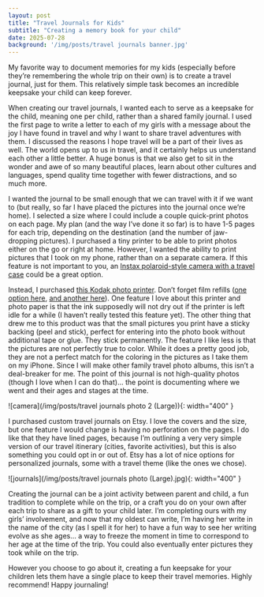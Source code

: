 ```yaml
---
layout: post
title: "Travel Journals for Kids"
subtitle: "Creating a memory book for your child"
date: 2025-07-28
background: '/img/posts/travel journals banner.jpg'
---
```


My favorite way to document memories for my kids (especially before they’re remembering the whole trip on their own) is to create a travel journal, just for them. This relatively simple task becomes an incredible keepsake your child can keep forever. 

When creating our travel journals, I wanted each to serve as a keepsake for the child, meaning one per child, rather than a shared family journal. I used the first page to write a letter to each of my girls with a message about the joy I have found in travel and why I want to share travel adventures with them. I discussed the reasons I hope travel will be a part of their lives as well. The world opens up to us in travel, and it certainly helps us understand each other a little better. A huge bonus is that we also get to sit in the wonder and awe of so many beautiful places, learn about other cultures and languages, spend quality time together with fewer distractions, and so much more. 

I wanted the journal to be small enough that we can travel with it if we want to (but really, so far I have placed the pictures into the journal once we’re home). I selected a size where I could include a couple quick-print photos on each page. My plan (and the way I’ve done it so far) is to have 1-5 pages for each trip, depending on the destination (and the number of jaw-dropping pictures). I purchased a tiny printer to be able to print photos either on the go or right at home. However, I wanted the ability to print pictures that I took on my phone, rather than on a separate camera. If this feature is not important to you, an [Instax polaroid-style camera with a travel case](https://www.amazon.com/Fujifilm-MiniMate-Accessory-Compatible-Flamingo/dp/B0BXMQD3YJ/ref=sr_1_3?crid=2JUKRQAPGOU0T&dib=eyJ2IjoiMSJ9.xYs9awSMKQCMhNwQpdYUNorbbvAs_fR4HDo9Iz3zoG63jkMa1H2siSGSeIs2wEqorV-EP9aFdF4kZdHvpKAJAEo-oH2AWGqqemu0rDy-YFrJZ0gXCTXFSG7HekgccuzC82EXrSIO8a0qQaMNHw94aF17roBONWaqRZF7PB46sUfz83zX5ohObAp1arcXm8CLHO86jkQ_0y7qVJG6k8M_O27vkyCJYSD77Hqn7xe3PQ0.eqmmrFBMosT2koAjrwCHmvhzw6JyLFb6-YdVwd-uTY4&dib_tag=se&keywords=instax%2Bcamera%2Bwith%2Bcase&qid=1752952899&sprefix=instax%2Bcamera%2Bwith%2Bcas%2Caps%2C143&sr=8-3&th=1) could be a great option. 

Instead, I purchased [this Kodak photo printer](https://www.amazon.com/Wireless-Printer-Compatible-Android-Bluetooth/dp/B08C72V1LB/ref=sr_1_3?crid=3KMXBUM36O8AX&dib=eyJ2IjoiMSJ9.cAD_jbtHJwRDJsWa57NF13JSuMXJD0gA6qt3zlZ7up5d31f6_PI06c0hJaqm7Mnys49iuMPn6UhxMfcn19cKN45msvsmhfkQcmWC4mdj0rMz6NrH0LRZispCfHeLg02a-3p_AyDkwh5g10SyknSX_QXsxs-HDzp_ek9uXpWh7b9WGcPIjy41lZSwxuPGpmSELoqUIyRf_V9VimzMU7s_ngPHA628akkTGF8QVhO-uYc.POyDPh_lh8bY5fEVfbGpgWsyvd4XkETqJgRvcehovAE&dib_tag=se&keywords=kodak%2Binstant%2Bprinter&qid=1752952985&sprefix=kodak%2Binstant%2Bprinter%2Caps%2C132&sr=8-3&th=1). Don’t forget film refills ([one option here](https://www.amazon.com/Zink-Kodak-Printer-Wireless-Mobile/dp/B08D4QHMFS?th=1), [and another here](https://www.amazon.com/Kodak-Premium-Sheets-Compatible-PRINTOMATIC/dp/B075WY7RRY?th=1)). One feature I love about this printer and photo paper is that the ink supposedly will not dry out if the printer is left idle for a while (I haven’t really tested this feature yet). The other thing that drew me to this product was that the small pictures you print have a sticky backing (peel and stick), perfect for entering into the photo book without additional tape or glue. They stick permanently. The feature I like less is that the pictures are not perfectly true to color. While it does a pretty good job, they are not a perfect match for the coloring in the pictures as I take them on my iPhone. Since I will make other family travel photo albums, this isn’t a deal-breaker for me. The point of this journal is not high-quality photos (though I love when I can do that)... the point is documenting where we went and their ages and stages at the time.

![camera](/img/posts/travel journals photo 2 (Large)){: width="400" }

I purchased custom travel journals on Etsy. I love the covers and the size, but one feature I would change is having no perforation on the pages. I do like that they have lined pages, because I’m outlining a very very simple version of our travel itinerary (cities, favorite activities), but this is also something you could opt in or out of. Etsy has a lot of nice options for personalized journals, some with a travel theme (like the ones we chose).

![journals](/img/posts/travel journals photo (Large).jpg){: width="400" }

Creating the journal can be a joint activity between parent and child, a fun tradition to complete while on the trip, or a craft you do on your own after each trip to share as a gift to your child later. I’m completing ours with my girls’ involvement, and now that my oldest can write, I’m having her write in the name of the city (as I spell it for her) to have a fun way to see her writing evolve as she ages… a way to freeze the moment in time to correspond to her age at the time of the trip. You could also eventually enter pictures they took while on the trip.

However you choose to go about it, creating a fun keepsake for your children lets them have a single place to keep their travel memories. Highly recommend! Happy journaling!
